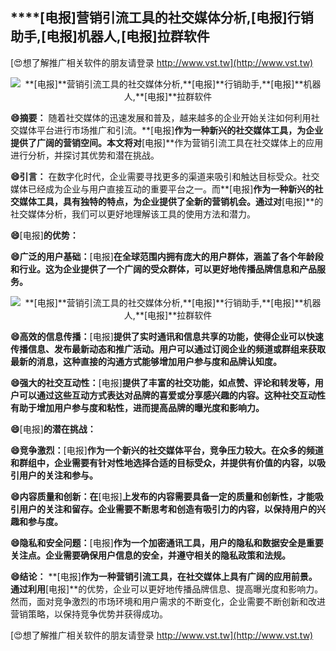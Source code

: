 ## ****[电报]**营销引流工具的社交媒体分析,**[电报]**行销助手,**[电报]**机器人,**[电报]**拉群软件**

[😍想了解推广相关软件的朋友请登录 http://www.vst.tw](http://www.vst.tw)

 <center><img src="https://vst.tw/MP4/tuiguang/png/2.png" alt="**[电报]**营销引流工具的社交媒体分析,**[电报]**行销助手,**[电报]**机器人,**[电报]**拉群软件"></center>

**😄摘要：**
随着社交媒体的迅速发展和普及，越来越多的企业开始关注如何利用社交媒体平台进行市场推广和引流。**[电报]**作为一种新兴的社交媒体工具，为企业提供了广阔的营销空间。本文将对**[电报]**作为营销引流工具在社交媒体上的应用进行分析，并探讨其优势和潜在挑战。

**😄引言：**
在数字化时代，企业需要寻找更多的渠道来吸引和触达目标受众。社交媒体已经成为企业与用户直接互动的重要平台之一。而**[电报]**作为一种新兴的社交媒体工具，具有独特的特点，为企业提供了全新的营销机会。通过对**[电报]**的社交媒体分析，我们可以更好地理解该工具的使用方法和潜力。

**😄**[电报]**的优势：**

**😄广泛的用户基础：**[电报]**在全球范围内拥有庞大的用户群体，涵盖了各个年龄段和行业。这为企业提供了一个广阔的受众群体，可以更好地传播品牌信息和产品服务。**

 <center><img src="https://vst.tw/MP4/tuiguang/png/8.png" alt="**[电报]**营销引流工具的社交媒体分析,**[电报]**行销助手,**[电报]**机器人,**[电报]**拉群软件"></center>

**😄高效的信息传播：**[电报]**提供了实时通讯和信息共享的功能，使得企业可以快速传播信息、发布最新动态和推广活动。用户可以通过订阅企业的频道或群组来获取最新的消息，这种直接的沟通方式能够增加用户参与度和品牌认知度。**

**😄强大的社交互动性：**[电报]**提供了丰富的社交功能，如点赞、评论和转发等，用户可以通过这些互动方式表达对品牌的喜爱或分享感兴趣的内容。这种社交互动性有助于增加用户参与度和粘性，进而提高品牌的曝光度和影响力。**

**😄**[电报]**的潜在挑战：**

**😄竞争激烈：**[电报]**作为一个新兴的社交媒体平台，竞争压力较大。在众多的频道和群组中，企业需要有针对性地选择合适的目标受众，并提供有价值的内容，以吸引用户的关注和参与。**

**😄内容质量和创新：在**[电报]**上发布的内容需要具备一定的质量和创新性，才能吸引用户的关注和留存。企业需要不断思考和创造有吸引力的内容，以保持用户的兴趣和参与度。**

**😄隐私和安全问题：**[电报]**作为一个加密通讯工具，用户的隐私和数据安全是重要关注点。企业需要确保用户信息的安全，并遵守相关的隐私政策和法规。**

**😄结论：**
**[电报]**作为一种营销引流工具，在社交媒体上具有广阔的应用前景。通过利用**[电报]**的优势，企业可以更好地传播品牌信息、提高曝光度和影响力。然而，面对竞争激烈的市场环境和用户需求的不断变化，企业需要不断创新和改进营销策略，以保持竞争优势并获得成功。

[😍想了解推广相关软件的朋友请登录 http://www.vst.tw](http://www.vst.tw)



